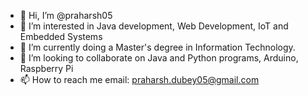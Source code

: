 - 👋 Hi, I’m @praharsh05
- 👀 I’m interested in Java development, Web Development, IoT and Embedded Systems
- 🌱 I’m currently doing a Master's degree in Information Technology.
- 💞️ I’m looking to collaborate on Java and Python programs, Arduino, Raspberry Pi
- 📫 How to reach me email: praharsh.dubey05@gmail.com

<!---
praharsh05/praharsh05 is a ✨ special ✨ repository because its `README.md` (this file) appears on your GitHub profile.
You can click the Preview link to take a look at your changes.
--->
